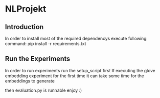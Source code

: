 # NLProjekt

## Introduction

In order to install most of the required dependencys execute following command:
pip install -r requirements.txt

## Run the Experiments

In order to run experiments run the setup_script first
If executing the glove embedding experiment for the first time it can take some time for the embeddings to generate

then evaluation.py is runnable enjoy :)


